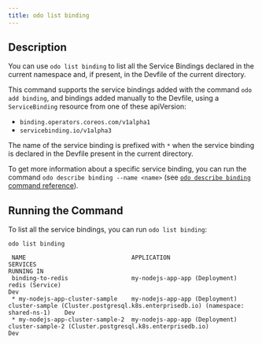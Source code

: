 ```yaml
---
title: odo list binding
---
```


## Description

You can use `odo list binding` to list all the Service Bindings declared in the current namespace and, if present, 
in the Devfile of the current directory.

This command supports the service bindings added with the command `odo add binding`, and bindings added manually
to the Devfile, using a `ServiceBinding` resource from one of these apiVersion:
- `binding.operators.coreos.com/v1alpha1`
- `servicebinding.io/v1alpha3`

The name of the service binding is prefixed with `*` when the service binding is declared in the Devfile present in the current directory.

To get more information about a specific service binding, you can run the command `odo describe binding --name <name>` (see [`odo describe binding` command reference](./describe-binding.md)).

## Running the Command

To list all the service bindings, you can run `odo list binding`:
```console
odo list binding
```
```console
 NAME                              APPLICATION                     SERVICES                                                                            RUNNING IN 
 binding-to-redis                  my-nodejs-app-app (Deployment)  redis (Service)                                                                     Dev
 * my-nodejs-app-cluster-sample    my-nodejs-app-app (Deployment)  cluster-sample (Cluster.postgresql.k8s.enterprisedb.io) (namespace: shared-ns-1)    Dev       
 * my-nodejs-app-cluster-sample-2  my-nodejs-app-app (Deployment)  cluster-sample-2 (Cluster.postgresql.k8s.enterprisedb.io)                           Dev       
```
